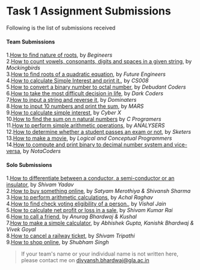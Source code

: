# Task 1 Assignment Submissions  
  
Following is the list of submissions received  
  
#### Team Submissions  
  
1.[How to find nature of roots](#), by _Begineers_  
2.[How to count vowels, consonants, digits and spaces in a given string](#), by _Mockingbirds_  
3.[How to find roots of a quadratic equation](#), by _Future Engineers_  
4.[How to calculate Simple Interest and print it.](#), by _CS008_  
5.[How to convert a binary number to octal number](#), by _Debudant Coders_  
6.[How to take the most difficult decision in life](#), by _Dark Coders_  
7.[How to input a string and reverse it](#), by _Dominaters_  
8.[How to input 10 numbers and print the sum](#), by _MARS_  
9.[How to calculate simple interest](#), by _Cyber X_  
10.[How to find the sum on n natural numbers](#) by _C Programers_  
11.[How to perform simple arithmetic operations](#), by _ANALYSERS_  
12.[How to determine whether a student passes an exam or not](#), by _Sketers_  
13.[How to make a movie](#), by _Logical and Conceptual Programmers_  
14.[How to compute and print binary to decimal number system and vice-versa](#), by _NotaCoders_

#### Solo Submissions
  
1.[How to differentiate between a conductor, a semi-conductor or an insulator](#), by _Shivam Yadav_  
2.[How to buy something online](#), by _Satyam Merothiya & Shivansh Sharma_  
3.[How to perform arithmetic calculations](#), by _Achal Raghav_  
4.[How to find check voting eligibility of a person.](#), by _Vishal Jain_  
5.[How to calculate net profit or loss in a sale](#), by _Shivam Kumar Rai_  
6.[How to call a friend](#), by _Anurag Bhardwaj & Kushal_  
7.[How to make a simple calculator](#), by _Abhishek Gupta, Kanishk Bhardwaj & Vivek Goyal_  
8.[How to cancel a railway ticket](#), by _Shivam Tripathi_  
9.[How to shop online](#), by _Shubham Singh_  
> If your team's name or your individual name is not written here, please contact me on divyansh.bhardwaj@gla.ac.in

